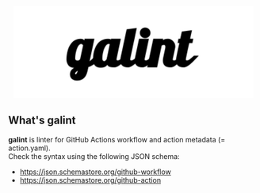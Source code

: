 <p align="center"><img src="./assets/img/logo.png"></p>

## What's galint

**galint** is linter for GitHub Actions workflow and action metadata (= action.yaml).  
Check the syntax using the following JSON schema:
- https://json.schemastore.org/github-workflow
- https://json.schemastore.org/github-action
